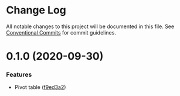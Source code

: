 # Change Log

All notable changes to this project will be documented in this file.
See [Conventional Commits](https://conventionalcommits.org) for commit guidelines.

# 0.1.0 (2020-09-30)


### Features

* Pivot table ([f9ed3a2](https://gitlab.com/nielsen-media/maf/superset/superset-maf-ui/commit/f9ed3a29eeff8e173e5f708e2278212651b11fbf))
